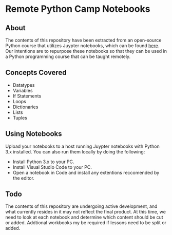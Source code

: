 # Remote Python Camp Notebooks

## About

The contents of this repository have been extracted from an open-source Python course that utilizes Juypter notebooks, which can be found [here](https://github.com/ehmatthes/intro_programming).  Our intentions are to repurpose these notebooks so that they can be used in a Python programming course that can be taught remotely.  

## Concepts Covered

- Datatypes
- Variables
- If Statements
- Loops
- Dictionaries
- Lists
- Tuples

## Using Notebooks

Upload your notebooks to a host running Juypter notebooks with Python 3.x installed.  You can also run them locally by doing the following:
- Install Python 3.x to your PC.
- Install Visual Studio Code to your PC.
- Open a notebook in Code and install any extentions reccomended by the editor.

## Todo

The contents of this repository are undergoing active development, and what currently resides in it may not reflect the final product.  At this time, we need to look at each notebook and determine which content should be cut or added.  Addtional workbooks my be required if lessons need to be split or added.  

